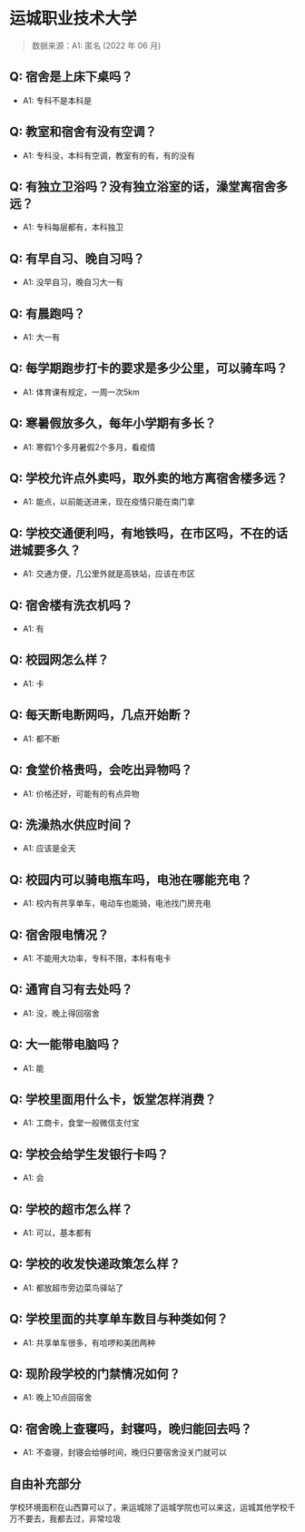 # 运城职业技术大学

> 数据来源：A1: 匿名 (2022 年 06 月)

## Q: 宿舍是上床下桌吗？

- A1: 专科不是本科是

## Q: 教室和宿舍有没有空调？

- A1: 专科没，本科有空调，教室有的有，有的没有

## Q: 有独立卫浴吗？没有独立浴室的话，澡堂离宿舍多远？

- A1: 专科每层都有，本科独卫

## Q: 有早自习、晚自习吗？

- A1: 没早自习，晚自习大一有

## Q: 有晨跑吗？

- A1: 大一有

## Q: 每学期跑步打卡的要求是多少公里，可以骑车吗？

- A1: 体育课有规定，一周一次5km

## Q: 寒暑假放多久，每年小学期有多长？

- A1: 寒假1个多月暑假2个多月，看疫情

## Q: 学校允许点外卖吗，取外卖的地方离宿舍楼多远？

- A1: 能点，以前能送进来，现在疫情只能在南门拿

## Q: 学校交通便利吗，有地铁吗，在市区吗，不在的话进城要多久？

- A1: 交通方便，几公里外就是高铁站，应该在市区

## Q: 宿舍楼有洗衣机吗？

- A1: 有

## Q: 校园网怎么样？

- A1: 卡

## Q: 每天断电断网吗，几点开始断？

- A1: 都不断

## Q: 食堂价格贵吗，会吃出异物吗？

- A1: 价格还好，可能有的有点异物

## Q: 洗澡热水供应时间？

- A1: 应该是全天

## Q: 校园内可以骑电瓶车吗，电池在哪能充电？

- A1: 校内有共享单车，电动车也能骑，电池找门房充电

## Q: 宿舍限电情况？

- A1: 不能用大功率，专科不限，本科有电卡

## Q: 通宵自习有去处吗？

- A1: 没，晚上得回宿舍

## Q: 大一能带电脑吗？

- A1: 能

## Q: 学校里面用什么卡，饭堂怎样消费？

- A1: 工商卡，食堂一般微信支付宝

## Q: 学校会给学生发银行卡吗？

- A1: 会

## Q: 学校的超市怎么样？

- A1: 可以，基本都有

## Q: 学校的收发快递政策怎么样？

- A1: 都放超市旁边菜鸟驿站了

## Q: 学校里面的共享单车数目与种类如何？

- A1: 共享单车很多，有哈啰和美团两种

## Q: 现阶段学校的门禁情况如何？

- A1: 晚上10点回宿舍

## Q: 宿舍晚上查寝吗，封寝吗，晚归能回去吗？

- A1: 不查寝，封寝会给够时间，晚归只要宿舍没关门就可以

## 自由补充部分

学校环境面积在山西算可以了，来运城除了运城学院也可以来这，运城其他学校千万不要去，我都去过，非常垃圾